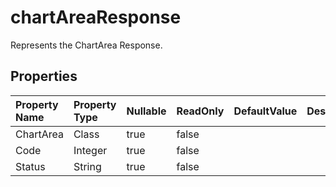 # **chartAreaResponse**

Represents the ChartArea Response. 

## **Properties**

| Property Name | Property Type | Nullable |  ReadOnly | DefaultValue | Description | 
| :- | :- | :- |:- |  :- | :- |
|ChartArea|Class|true|false |  ||
|Code|Integer|true|false |  ||
|Status|String|true|false |  ||

